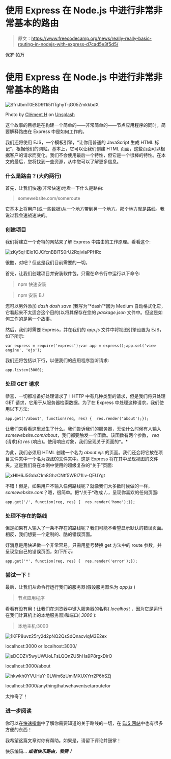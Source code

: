 # 使用 Express 在 Node.js 中进行非常非常基本的路由

> 原文：<https://www.freecodecamp.org/news/really-really-basic-routing-in-nodejs-with-express-d7cad5e3f5d5/>

保罗·帕万

# 使用 Express 在 Node.js 中进行非常非常基本的路由

![SfriJbmT0E8D911i5I1TghyT-jG05ZmkkbdX](img/fc645554e5a6cf0a12b0cbba0c018b1d.png)

Photo by [Clément H](https://unsplash.com/@clemhlrdt?utm_source=medium&utm_medium=referral) on [Unsplash](https://unsplash.com?utm_source=medium&utm_medium=referral)

这个故事的目标是在构建一个简单的——非常简单的——节点应用程序的同时，简要解释路由在 Express 中是如何工作的。

我们还将使用 EJS，一个模板引擎，“让你用普通的 JavaScript 生成 HTML 标记”，根据他们的网站。基本上，它可以让我们创建 HTML 页面，这些页面可以根据客户的请求而变化。我们不会使用最后一个特性，但它是一个很棒的特性。在本文的最后，您将找到一些资源，从中您可以了解更多信息。

### 什么是路由？(大约两行)

首先，让我们快速(非常快速)地看一下什么是路由:

> somewebsite.com/someroute

它基本上将用户(或一些数据)从一个地方带到另一个地方。那个地方就是路线。我说过我会速战速决的。

### 创建项目

我们将建立一个奇特的网站来了解 Express 中路由的工作原理。看看这个:

![zKy5qHElo1OJCfcnBBlTS0rU2RqIvIaPPHRc](img/2e11840bb56dcf728e1d8550a3fa4fbc.png)

很酷，对吧？但这是我们目前需要的一切。

首先，让我们创建项目并安装软件包。只需在命令行中运行以下命令:

> npm 快速安装

> npm 安装 EJ

您可以另外添加 *dash dash save* (我写为“*dash”*因为 Medium 自动格式化它，它看起来不太适合这个目的)以将其保存在您的 *package.json* 文件中。但这是如何工作的是另一个故事。

然后，我们将需要 Express，并在我们的 *app.js* 文件中将视图引擎设置为 EJS，如下所示:

```
var express = require('express');var app = express();app.set('view engine', 'ejs');
```

我们还将包括以下行，以便我们的应用程序监听请求:

```
app.listen(3000);
```

### 处理 GET 请求

恭喜，一切都准备好处理请求了！HTTP 中有几种类型的请求，但是我们将只处理 GET 请求，它用于从服务器检索数据。为了在 Express 中处理这种请求，我们使用以下方法:

```
app.get('/about', function(req, res) {  res.render('about');});
```

让我们来看看这里发生了什么。我们告诉我们的服务器，无论什么时候有人输入*somewebsite.com/about*，我们都要触发一个函数。该函数有两个参数， *req* (请求)和 *res* (响应)。使用响应对象，我们呈现关于页面的*。*

为此，我们必须用 HTML 创建一个名为 *about.ejs* 的页面。我们还会将它放在项目文件夹中一个名为*视图*的文件夹中。这是 Express 将在其中呈现视图的文件夹。这是我们将在本例中使用的超级复杂的“关于”页面:

![xHlH6J5GdxC1m8GhzCNtf5WRI71Lv-QEUYgt](img/76fc6dc5c5097198a72915d1f615a39e.png)

不错！但是，如果用户不输入任何路线呢？就像我们大多数时候做的一样，*somewebsite.com*？嗯，很简单。把*/关于*改成 */，*，呈现你喜欢的任何页面:

```
app.get('/', function(req, res) {  res.render('home');});
```

### 处理不存在的路线

但是如果有人输入了一条不存在的路线呢？我们可能不希望显示默认的错误页面。相反，我们想要一个定制的、酷的错误页面。

好消息是用快递做一个非常容易。只需用星号替换 get 方法中的 route 参数，并呈现您自己的错误页面，如下所示:

```
app.get('*', function(req, res) {  res.render('error');});
```

### 尝试一下！

最后，让我们从命令行运行我们的服务器(假设服务器名为 *app.js* )

> 节点应用程序

看看有没有用！让我们在浏览器中键入服务器的名称( *localhost* ，因为它是运行在我们计算机上的本地服务器)和端口( *3000* ):

> 本地主机:3000

![1KFP8uvz25ry2d2pNQ2QsSdQnacvlqM3E2ex](img/1527811e4ac5cce8da8e710808f7e939.png)

localhost:3000 or localhost:3000/

![eDCDZV5wyUWUoLFsLQQnZU5hHa9P8rgxDirO](img/6da11f8d525d0bdd5d08c485b498eb45.png)

localhost:3000/about

![hkwkh0YVUHuY-0LWm6zUmlMXUXYrr2P6hSZj](img/e0551ba9bb7c76761326f325e8ec1b9b.png)

localhost:3000/anythingthatwehaventsetaroutefor

太神奇了！

### 进一步阅读

你可以在[快速指南](http://expressjs.com/en/guide/routing.html)中了解你需要知道的关于路线的一切，在 [EJS 网站](http://ejs.co)中也有很多方便的东西！

我希望这篇文章对你有帮助。如果是，请留下评论并鼓掌！

快乐编码… ***或者快乐路由，我猜！***